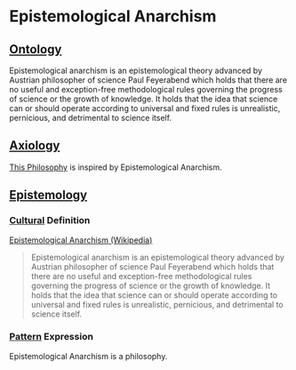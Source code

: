# Epistemological Anarchism

## [Ontology](./ontology.md)

Epistemological anarchism is an epistemological theory advanced by Austrian philosopher of science Paul Feyerabend which holds that there are no useful and exception-free methodological rules governing the progress of science or the growth of knowledge. It holds that the idea that science can or should operate according to universal and fixed rules is unrealistic, pernicious, and detrimental to science itself.

## [Axiology](./axiology.md)

[This Philosophy](./this-philosophy.md) is inspired by Epistemological Anarchism.

## [Epistemology](./epistemology.md)

### [Cultural](./culture.md) Definition

<a href="http://en.wikipedia.org/wiki/Epistemological_anarchism" target="_blank">Epistemological Anarchism (Wikipedia)</a>

> Epistemological anarchism is an epistemological theory advanced by Austrian philosopher of science Paul Feyerabend which holds that there are no useful and exception-free methodological rules governing the progress of science or the growth of knowledge. It holds that the idea that science can or should operate according to universal and fixed rules is unrealistic, pernicious, and detrimental to science itself.

### [Pattern](./pattern.md) Expression

Epistemological Anarchism is a philosophy.
